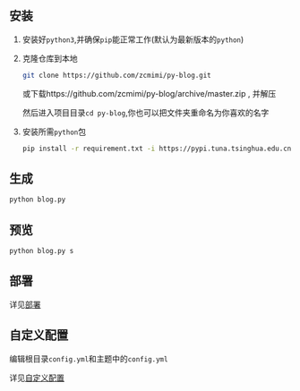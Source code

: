 ## 安装

1. 安装好`python3`,并确保`pip`能正常工作(默认为最新版本的`python`)

2. 克隆仓库到本地

    ```bash
    git clone https://github.com/zcmimi/py-blog.git
    ```
    
    或下载https://github.com/zcmimi/py-blog/archive/master.zip , 并解压
    
    然后进入项目目录`cd py-blog`,你也可以把文件夹重命名为你喜欢的名字
    
3. 安装所需`python`包

    ```bash
    pip install -r requirement.txt -i https://pypi.tuna.tsinghua.edu.cn/simple
    ```
    
## 生成

```bash
python blog.py
```

## 预览

```bash
python blog.py s
```

## 部署

详见[部署](部署)

## 自定义配置

编辑根目录`config.yml`和主题中的`config.yml`

详见[自定义配置](自定义配置)

